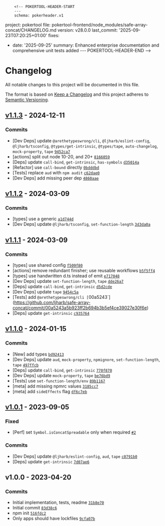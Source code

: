         <!-- POKERTOOL-HEADER-START
        ---
        schema: pokerheader.v1
project: pokertool
file: pokertool-frontend/node_modules/safe-array-concat/CHANGELOG.md
version: v28.0.0
last_commit: '2025-09-23T07:20:25+01:00'
fixes:
- date: '2025-09-25'
  summary: Enhanced enterprise documentation and comprehensive unit tests added
        ---
        POKERTOOL-HEADER-END -->
# Changelog

All notable changes to this project will be documented in this file.

The format is based on [Keep a Changelog](https://keepachangelog.com/en/1.0.0/)
and this project adheres to [Semantic Versioning](https://semver.org/spec/v2.0.0.html).

## [v1.1.3](https://github.com/ljharb/safe-array-concat/compare/v1.1.2...v1.1.3) - 2024-12-11

### Commits

- [Dev Deps] update `@arethetypeswrong/cli`, `@ljharb/eslint-config`, `@ljharb/tsconfig`, `@types/get-intrinsic`, `@types/tape`, `auto-changelog`, `mock-property`, `tape` [`9452ca7`](https://github.com/ljharb/safe-array-concat/commit/9452ca7dc6e22d89fb1bbf4f604d3e058a6813c0)
- [actions] split out node 10-20, and 20+ [`8166059`](https://github.com/ljharb/safe-array-concat/commit/8166059134d555337faf7574f40c746deaecfa99)
- [Deps] update `call-bind`, `get-intrinsic`, `has-symbols` [`d35014a`](https://github.com/ljharb/safe-array-concat/commit/d35014a2f8240ca70c336ef694744726b03a042b)
- [Refactor] use `call-bound` directly [`0bdddbd`](https://github.com/ljharb/safe-array-concat/commit/0bdddbdbdd887f12ecc58ee9fd1f358ec13560d3)
- [Tests] replace `aud` with `npm audit` [`c62dae0`](https://github.com/ljharb/safe-array-concat/commit/c62dae04b6eb56c460132fdd6e10de432228757e)
- [Dev Deps] add missing peer dep [`4860aae`](https://github.com/ljharb/safe-array-concat/commit/4860aae938375ae69ecf1c8d6caf58632ca57715)

## [v1.1.2](https://github.com/ljharb/safe-array-concat/compare/v1.1.1...v1.1.2) - 2024-03-09

### Commits

- [types] use a generic [`a1d744d`](https://github.com/ljharb/safe-array-concat/commit/a1d744d749033c91f0c108b28ac6dbc6016ecce4)
- [Dev Deps] update `@ljharb/tsconfig`, `set-function-length` [`3d3da0a`](https://github.com/ljharb/safe-array-concat/commit/3d3da0ab110bce21f466381c5d09f93200a20f85)

## [v1.1.1](https://github.com/ljharb/safe-array-concat/compare/v1.1.0...v1.1.1) - 2024-03-09

### Commits

- [types] use shared config [`f509f80`](https://github.com/ljharb/safe-array-concat/commit/f509f80fb2dd9734c309ccb59ca9451c5a5de885)
- [actions] remove redundant finisher; use reusable workflows [`b5f5ff4`](https://github.com/ljharb/safe-array-concat/commit/b5f5ff497976a48e291788b26b741cd4f3d388eb)
- [types] use handwritten d.ts instead of emit [`e717048`](https://github.com/ljharb/safe-array-concat/commit/e717048433b52d3a3240b7c697b5736756ed296e)
- [Dev Deps] update `set-function-length`, `tape` [`dde26a7`](https://github.com/ljharb/safe-array-concat/commit/dde26a7600ebe8ebc8f45d1bf8f1a970175604d8)
- [Deps] update `call-bind`, `get-intrinsic` [`d5d2cde`](https://github.com/ljharb/safe-array-concat/commit/d5d2cde9e5b7179d00d85e007b80b138969c5968)
- [Dev Deps] update `tape` [`9454c5a`](https://github.com/ljharb/safe-array-concat/commit/9454c5a3beacb08200b4b00b7ffa54a572cb76ab)
- [Tests] add `@arethetypeswrong/cli [`00a5243`](https://github.com/ljharb/safe-array-concat/commit/00a5243a5b923ff2b694b3b5ef4ce39027e30f6e)
- [Deps] update `get-intrinsic` [`c935764`](https://github.com/ljharb/safe-array-concat/commit/c9357646c3923a1351dca21f175b2b421dd15da5)

## [v1.1.0](https://github.com/ljharb/safe-array-concat/compare/v1.0.1...v1.1.0) - 2024-01-15

### Commits

- [New] add types [`bd92413`](https://github.com/ljharb/safe-array-concat/commit/bd92413643b2bd0ad62e854172fad129d3899dc1)
- [Dev Deps] update `aud`, `mock-property`, `npmignore`, `set-function-length`, `tape` [`497ffcb`](https://github.com/ljharb/safe-array-concat/commit/497ffcbb271ad61752756ec363ad5b9400e4d367)
- [Deps] update `call-bind`, `get-intrinsic` [`770f870`](https://github.com/ljharb/safe-array-concat/commit/770f8704d3751b947c7f4772d9ee38d8bcdecf44)
- [Dev Deps] update `mock-property`, `tape` [`be76bd9`](https://github.com/ljharb/safe-array-concat/commit/be76bd958fa73607a105122a8770677ecbdf78f0)
- [Tests] use `set-function-length/env` [`89b1167`](https://github.com/ljharb/safe-array-concat/commit/89b116758d91ad521f963cccf056f9a3f0b18c20)
- [meta] add missing npmrc values [`3185cc7`](https://github.com/ljharb/safe-array-concat/commit/3185cc7a6773baf625c65bb58ffb9b7ee5f3306e)
- [meta] add `sideEffects` flag [`df6c7eb`](https://github.com/ljharb/safe-array-concat/commit/df6c7ebca7f2fd2f152fe2c2a2260d21728e70a3)

## [v1.0.1](https://github.com/ljharb/safe-array-concat/compare/v1.0.0...v1.0.1) - 2023-09-05

### Fixed

- [Perf] set `Symbol.isConcatSpreadable` only when required [`#2`](https://github.com/ljharb/safe-array-concat/issues/2)

### Commits

- [Dev Deps] update `@ljharb/eslint-config`, `aud`, `tape` [`c0791b0`](https://github.com/ljharb/safe-array-concat/commit/c0791b00b74e70113921c32d4d1fd494b7e8f555)
- [Deps] update `get-intrinsic` [`7d07ae6`](https://github.com/ljharb/safe-array-concat/commit/7d07ae69d512bb3b6fb2131f1c824b5ffd85af9f)

## v1.0.0 - 2023-04-20

### Commits

- Initial implementation, tests, readme [`31b8e70`](https://github.com/ljharb/safe-array-concat/commit/31b8e709bbba4b01ebc51cc15cdcc7012fe58341)
- Initial commit [`83d38c6`](https://github.com/ljharb/safe-array-concat/commit/83d38c6f4cde453063393482d9129b134d403d0a)
- npm init [`516fdc2`](https://github.com/ljharb/safe-array-concat/commit/516fdc2bef306ec13f98b1f1b49c929b5308907f)
- Only apps should have lockfiles [`9cfa07b`](https://github.com/ljharb/safe-array-concat/commit/9cfa07b9112107b5ba22c74baca8cb80934a09f2)
